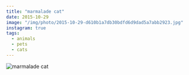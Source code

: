 ```yaml
---
title: "marmalade cat"
date: 2015-10-29
image: "/img/photo/2015-10-29-d610b1a7db30bdfd6d9dad5a7abb2923.jpg"
instagram: true
tags:
  - animals
  - pets
  - cats
---
```


![marmalade cat](/img/photo/2015-10-29-d610b1a7db30bdfd6d9dad5a7abb2923.jpg)
